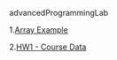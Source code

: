 advancedProgrammingLab

  1.[Array Example](./ArrayExamples.html)
  
  2.[HW1 - Course Data](./HW1courseData.html)
